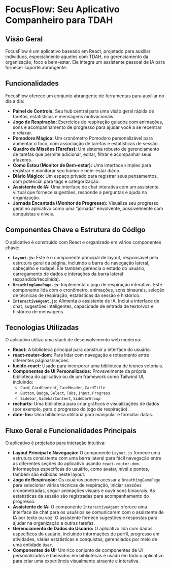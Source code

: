 # FocusFlow: Seu Aplicativo Companheiro para TDAH

## Visão Geral

FocusFlow é um aplicativo baseado em React, projetado para auxiliar indivíduos, especialmente aqueles com TDAH, no gerenciamento da organização, foco e bem-estar. Ele integra um assistente pessoal de IA para fornecer suporte abrangente.

## Funcionalidades

FocusFlow oferece um conjunto abrangente de ferramentas para auxiliar no dia a dia:

*   **Painel de Controle:** Seu hub central para uma visão geral rápida de tarefas, estatísticas e mensagens motivacionais.
*   **Jogo de Respiração:** Exercícios de respiração guiados com animações, sons e acompanhamento de progresso para ajudar você a se recentrar e relaxar.
*   **Pomodoro Mágico:** Um cronômetro Pomodoro personalizável para aumentar o foco, com associação de tarefas e estatísticas de sessão.
*   **Quadro de Missões (Tarefas):** Um sistema robusto de gerenciamento de tarefas que permite adicionar, editar, filtrar e acompanhar seus afazeres.
*   **Como Estou (Monitor de Bem-estar):** Uma interface simples para registrar e monitorar seu humor e bem-estar diário.
*   **Diário Mágico:** Um espaço privado para registrar seus pensamentos, com potencial para tags e categorização.
*   **Assistente de IA:** Uma interface de chat interativa com um assistente virtual que fornece sugestões, responde a perguntas e ajuda na organização.
*   **Jornada Encantada (Monitor de Progresso):** Visualize seu progresso geral no aplicativo como uma "jornada" envolvente, possivelmente com conquistas e níveis.

## Componentes Chave e Estrutura do Código

O aplicativo é construído com React e organizado em vários componentes chave:

*   **`Layout.js`:** Este é o componente principal de layout, responsável pela estrutura geral da página, incluindo a barra de navegação lateral, cabeçalho e rodapé. Ele também gerencia o estado do usuário, carregamento de dados e interações da barra lateral (expandida/recolhida).
*   **`BreathingGamePage.js`:** Implementa o jogo de respiração interativo. Este componente lida com o cronômetro, animações, sons binaurais, seleção de técnicas de respiração, estatísticas da sessão e histórico.
*   **`InteractiveAgent.js`:** Alimenta o assistente de IA. Inclui a interface de chat, sugestões inteligentes, capacidade de entrada de texto/voz e histórico de mensagens.

## Tecnologias Utilizadas

O aplicativo utiliza uma stack de desenvolvimento web moderna:

*   **React:** A biblioteca principal para construir a interface do usuário.
*   **react-router-dom:** Para lidar com navegação e roteamento entre diferentes páginas/seções.
*   **lucide-react:** Usado para incorporar uma biblioteca de ícones vetoriais.
*   **Componentes de UI Personalizados:** Provavelmente da própria biblioteca do aplicativo ou de um framework como Tailwind UI, incluindo:
    *   `Card`, `CardContent`, `CardHeader`, `CardTitle`
    *   `Button`, `Badge`, `Select`, `Tabs`, `Input`, `Progress`
    *   `Sidebar`, `SidebarContent`, `SidebarGroup`
*   **recharts:** Uma biblioteca para criar gráficos e visualizações de dados (por exemplo, para o progresso do jogo de respiração).
*   **date-fns:** Uma biblioteca utilitária para manipular e formatar datas.

## Fluxo Geral e Funcionalidades Principais

O aplicativo é projetado para interação intuitiva:

*   **Layout Principal e Navegação:** O componente `Layout.js` fornece uma estrutura consistente com uma barra lateral para fácil navegação entre as diferentes seções do aplicativo usando `react-router-dom`. Informações específicas do usuário, como avatar, nível e pontos, também são exibidas neste layout.
*   **Jogo de Respiração:** Os usuários podem acessar a `BreathingGamePage` para selecionar várias técnicas de respiração, iniciar sessões cronometradas, seguir animações visuais e ouvir sons binaurais. As estatísticas da sessão são registradas para acompanhamento do progresso.
*   **Assistente de IA:** O componente `InteractiveAgent` oferece uma interface de chat para os usuários se comunicarem com o assistente de IA por texto ou voz. O assistente fornece sugestões e respostas para ajudar na organização e outras tarefas.
*   **Gerenciamento de Dados do Usuário:** O aplicativo lida com dados específicos do usuário, incluindo informações de perfil, progresso em atividades, várias estatísticas e conquistas, gerenciados por meio de uma entidade `User`.
*   **Componentes de UI:** Um rico conjunto de componentes de UI personalizados e baseados em bibliotecas é usado em todo o aplicativo para criar uma experiência visualmente atraente e interativa.
